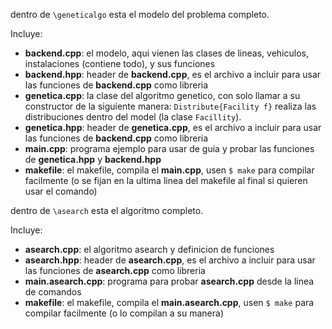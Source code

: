 dentro de `\geneticalgo` esta el modelo del problema completo.

Incluye:

* **backend.cpp**:         el modelo, aqui vienen las clases de lineas, vehiculos, instalaciones (contiene todo), y sus funciones
* **backend.hpp**:         header de **backend.cpp**, es el archivo a incluir para usar las funciones de **backend.cpp** como libreria
* **genetica.cpp**:         la clase del algoritmo genetico, con solo llamar a su constructor de la siguiente manera: `Distribute{Facility f}` realiza las distribuciones dentro del model (la clase `Facillity`).
* **genetica.hpp**:         header de **genetica.cpp**, es el archivo a incluir para usar las funciones de **backend.cpp** como libreria
* **main.cpp**:    programa ejemplo para usar de guia y probar las funciones de **genetica.hpp** y **backend.hpp**
* **makefile**:            el makefile, compila el **main.cpp**, usen `$ make` para compilar facilmente (o se fijan en la ultima linea del makefile al final si quieren usar el comando)


dentro de `\asearch` esta el algoritmo completo.

Incluye:

* **asearch.cpp**:         el algoritmo asearch y definicion de funciones
* **asearch.hpp**:         header de **asearch.cpp**, es el archivo a incluir para usar las funciones de **asearch.cpp** como libreria
* **main.asearch.cpp**:    programa para probar **asearch.cpp** desde la linea de comandos
* **makefile**:            el makefile, compila el **main.asearch.cpp**, usen `$ make` para compilar facilmente (o lo compilan a su manera)
